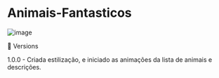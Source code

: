# Animais-Fantasticos

![image](https://user-images.githubusercontent.com/89994391/197833846-26a780a7-c673-46b6-b62a-be176431ae1f.png)

🦄 Versions

1.0.0 - Criada estilização, e iniciado as animações da lista de animais e descrições.

